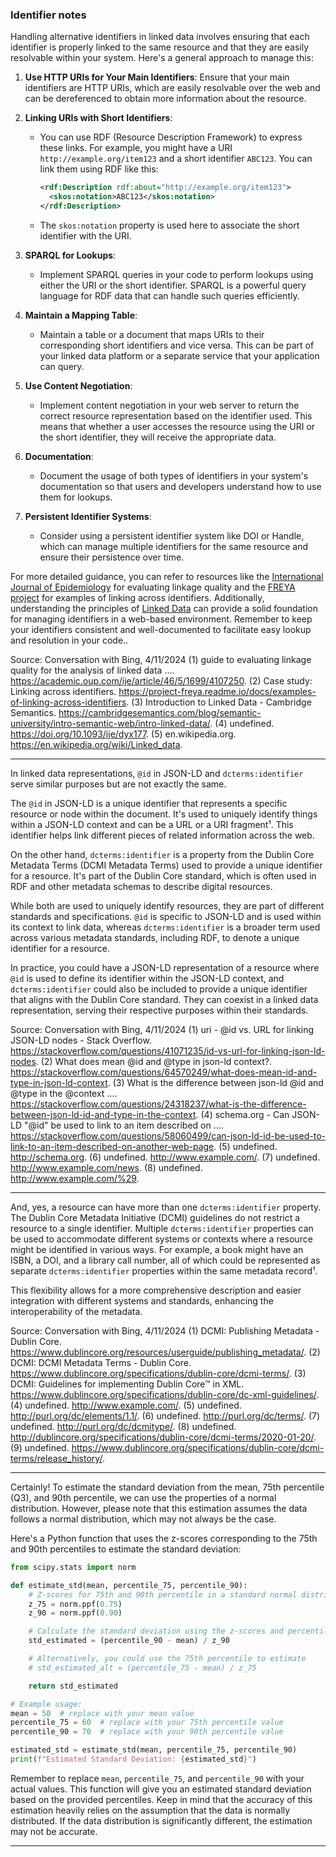 ### Identifier notes

Handling alternative identifiers in linked data involves ensuring that each identifier is properly linked to the same resource and that they are easily resolvable within your system. Here's a general approach to manage this:

1. **Use HTTP URIs for Your Main Identifiers**: Ensure that your main identifiers are HTTP URIs, which are easily resolvable over the web and can be dereferenced to obtain more information about the resource.

2. **Linking URIs with Short Identifiers**:
   - You can use RDF (Resource Description Framework) to express these links. For example, you might have a URI `http://example.org/item123` and a short identifier `ABC123`. You can link them using RDF like this:
     ```xml
     <rdf:Description rdf:about="http://example.org/item123">
       <skos:notation>ABC123</skos:notation>
     </rdf:Description>
     ```
   - The `skos:notation` property is used here to associate the short identifier with the URI.

3. **SPARQL for Lookups**:
   - Implement SPARQL queries in your code to perform lookups using either the URI or the short identifier. SPARQL is a powerful query language for RDF data that can handle such queries efficiently.

4. **Maintain a Mapping Table**:
   - Maintain a table or a document that maps URIs to their corresponding short identifiers and vice versa. This can be part of your linked data platform or a separate service that your application can query.

5. **Use Content Negotiation**:
   - Implement content negotiation in your web server to return the correct resource representation based on the identifier used. This means that whether a user accesses the resource using the URI or the short identifier, they will receive the appropriate data.

6. **Documentation**:
   - Document the usage of both types of identifiers in your system's documentation so that users and developers understand how to use them for lookups.

7. **Persistent Identifier Systems**:
   - Consider using a persistent identifier system like DOI or Handle, which can manage multiple identifiers for the same resource and ensure their persistence over time.

For more detailed guidance, you can refer to resources like the [International Journal of Epidemiology](^1^) for evaluating linkage quality and the [FREYA project](^2^) for examples of linking across identifiers. Additionally, understanding the principles of [Linked Data](^3^) can provide a solid foundation for managing identifiers in a web-based environment. Remember to keep your identifiers consistent and well-documented to facilitate easy lookup and resolution in your code..

Source: Conversation with Bing, 4/11/2024
(1) guide to evaluating linkage quality for the analysis of linked data .... https://academic.oup.com/ije/article/46/5/1699/4107250.
(2) Case study: Linking across identifiers. https://project-freya.readme.io/docs/examples-of-linking-across-identifiers.
(3) Introduction to Linked Data - Cambridge Semantics. https://cambridgesemantics.com/blog/semantic-university/intro-semantic-web/intro-linked-data/.
(4) undefined. https://doi.org/10.1093/ije/dyx177.
(5) en.wikipedia.org. https://en.wikipedia.org/wiki/Linked_data.

----

In linked data representations, `@id` in JSON-LD and `dcterms:identifier` serve similar purposes but are not exactly the same.

The `@id` in JSON-LD is a unique identifier that represents a specific resource or node within the document. It's used to uniquely identify things within a JSON-LD context and can be a URL or a URI fragment¹. This identifier helps link different pieces of related information across the web.

On the other hand, `dcterms:identifier` is a property from the Dublin Core Metadata Terms (DCMI Metadata Terms) used to provide a unique identifier for a resource. It's part of the Dublin Core standard, which is often used in RDF and other metadata schemas to describe digital resources.

While both are used to uniquely identify resources, they are part of different standards and specifications. `@id` is specific to JSON-LD and is used within its context to link data, whereas `dcterms:identifier` is a broader term used across various metadata standards, including RDF, to denote a unique identifier for a resource.

In practice, you could have a JSON-LD representation of a resource where `@id` is used to define its identifier within the JSON-LD context, and `dcterms:identifier` could also be included to provide a unique identifier that aligns with the Dublin Core standard. They can coexist in a linked data representation, serving their respective purposes within their standards.

Source: Conversation with Bing, 4/11/2024
(1) uri - @id vs. URL for linking JSON-LD nodes - Stack Overflow. https://stackoverflow.com/questions/41071235/id-vs-url-for-linking-json-ld-nodes.
(2) What does mean @id and @type in json-ld context?. https://stackoverflow.com/questions/64570249/what-does-mean-id-and-type-in-json-ld-context.
(3) What is the difference between json-ld @id and @type in the @context .... https://stackoverflow.com/questions/24318237/what-is-the-difference-between-json-ld-id-and-type-in-the-context.
(4) schema.org - Can JSON-LD "@id" be used to link to an item described on .... https://stackoverflow.com/questions/58060499/can-json-ld-id-be-used-to-link-to-an-item-described-on-another-web-page.
(5) undefined. http://schema.org.
(6) undefined. http://www.example.com/.
(7) undefined. http://www.example.com/news.
(8) undefined. http://www.example.com/%29.

----

And, yes, a resource can have more than one `dcterms:identifier` property. The Dublin Core Metadata Initiative (DCMI) guidelines do not restrict a resource to a single identifier. Multiple `dcterms:identifier` properties can be used to accommodate different systems or contexts where a resource might be identified in various ways. For example, a book might have an ISBN, a DOI, and a library call number, all of which could be represented as separate `dcterms:identifier` properties within the same metadata record¹.

This flexibility allows for a more comprehensive description and easier integration with different systems and standards, enhancing the interoperability of the metadata.

Source: Conversation with Bing, 4/11/2024
(1) DCMI: Publishing Metadata - Dublin Core. https://www.dublincore.org/resources/userguide/publishing_metadata/.
(2) DCMI: DCMI Metadata Terms - Dublin Core. https://www.dublincore.org/specifications/dublin-core/dcmi-terms/.
(3) DCMI: Guidelines for implementing Dublin Core™ in XML. https://www.dublincore.org/specifications/dublin-core/dc-xml-guidelines/.
(4) undefined. http://www.example.com/.
(5) undefined. http://purl.org/dc/elements/1.1/.
(6) undefined. http://purl.org/dc/terms/.
(7) undefined. http://purl.org/dc/dcmitype/.
(8) undefined. http://dublincore.org/specifications/dublin-core/dcmi-terms/2020-01-20/.
(9) undefined. https://www.dublincore.org/specifications/dublin-core/dcmi-terms/release_history/.

----

Certainly! To estimate the standard deviation from the mean, 75th percentile (Q3), and 90th percentile, we can use the properties of a normal distribution. However, please note that this estimation assumes the data follows a normal distribution, which may not always be the case.

Here's a Python function that uses the z-scores corresponding to the 75th and 90th percentiles to estimate the standard deviation:

```python
from scipy.stats import norm

def estimate_std(mean, percentile_75, percentile_90):
    # Z-scores for 75th and 90th percentile in a standard normal distribution
    z_75 = norm.ppf(0.75)
    z_90 = norm.ppf(0.90)

    # Calculate the standard deviation using the z-scores and percentile values
    std_estimated = (percentile_90 - mean) / z_90

    # Alternatively, you could use the 75th percentile to estimate
    # std_estimated_alt = (percentile_75 - mean) / z_75

    return std_estimated

# Example usage:
mean = 50  # replace with your mean value
percentile_75 = 60  # replace with your 75th percentile value
percentile_90 = 70  # replace with your 90th percentile value

estimated_std = estimate_std(mean, percentile_75, percentile_90)
print(f"Estimated Standard Deviation: {estimated_std}")
```

Remember to replace `mean`, `percentile_75`, and `percentile_90` with your actual values. This function will give you an estimated standard deviation based on the provided percentiles. Keep in mind that the accuracy of this estimation heavily relies on the assumption that the data is normally distributed. If the data distribution is significantly different, the estimation may not be accurate.


----



